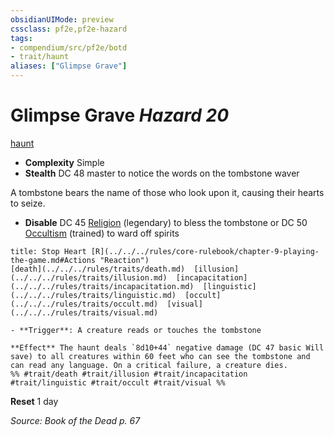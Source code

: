 ```yaml
---
obsidianUIMode: preview
cssclass: pf2e,pf2e-hazard
tags:
- compendium/src/pf2e/botd
- trait/haunt
aliases: ["Glimpse Grave"]
---
```

# Glimpse Grave *Hazard 20*  
[haunt](../../../Rules/traits/haunt.md)  

- **Complexity** Simple
- **Stealth** DC 48 master to notice the words on the tombstone waver  

A tombstone bears the name of those who look upon it, causing their hearts to seize.

- **Disable** DC 45 [Religion](../../skills.md#Religion) (legendary) to bless the tombstone or DC 50 [Occultism](../../skills.md#Occultism) (trained) to ward off spirits  
     
```ad-embed-ability
title: Stop Heart [R](../../../rules/core-rulebook/chapter-9-playing-the-game.md#Actions "Reaction")
[death](../../../rules/traits/death.md)  [illusion](../../../rules/traits/illusion.md)  [incapacitation](../../../rules/traits/incapacitation.md)  [linguistic](../../../rules/traits/linguistic.md)  [occult](../../../rules/traits/occult.md)  [visual](../../../rules/traits/visual.md)  

- **Trigger**: A creature reads or touches the tombstone

**Effect** The haunt deals `8d10+44` negative damage (DC 47 basic Will save) to all creatures within 60 feet who can see the tombstone and can read any language. On a critical failure, a creature dies.  
%% #trait/death #trait/illusion #trait/incapacitation #trait/linguistic #trait/occult #trait/visual %%
```

**Reset** 1 day  

*Source: Book of the Dead p. 67*
